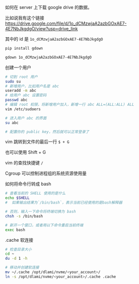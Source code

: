 
如何在 server 上下载 google drive 的数据。

比如说我有这个链接 https://drive.google.com/file/d/1o_dCMzwjaA2azbGOxAE7-4E7NbJkgdgO/view?usp=drive_link 

其中的 id 是 `1o_dCMzwjaA2azbGOxAE7-4E7NbJkgdgO`

```bash
pip install gdown

gdown 1o_dCMzwjaA2azbGOxAE7-4E7NbJkgdgO
```

创建一个用户

```bash
# 切到 root 用户
sudo su
# 新增用户，比如用户名是 abc
useradd -m abc
# 给用户 abc 设置密码
passwd abc
# 编辑 root 权限，将新增用户加入，新增一行 abc ALL=(ALL:ALL) ALL
vim /etc/sudoers

# 进入用户 abc 的界面
su abc

# 配置你的 public key，然后就可以正常登录了
```

vim 跳转到文件的最后一行
`$ + G`

也可以使用 Shift + G

vim 的查找快捷键 `/`

Cgroup 可以控制进程组的系统资源使用量


如何将命令行转成 bash
```bash
# 查看当前的 SHELL 使用的是什么
echo $SHELL
#  如果输出结果为`/bin/bash`，表示当前已经使用的是bash解释器

# 否则，输入一下命令将终端切换为 bash
chsh -s /bin/bash

# 新开一个窗口，或者用以下命令重启当前终端
exec bash
```

.cache 软连接
```bash
# 检查目录大小
cd ~
du -d 1 -h

# 移动并创建软连接
mv ~/.cache /opt/dlami/nvme/<your_account>/
ln -s /opt/dlami/nvme/<your_account>/.cache .cache
```








